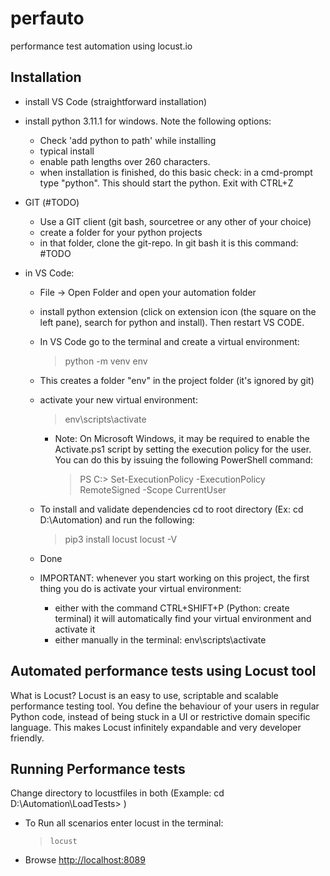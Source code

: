   # perfauto
performance test automation using locust.io

## Installation

* install VS Code (straightforward installation)
* install python 3.11.1 for windows. Note the following options:
  * Check 'add python to path' while installing
  * typical install
  * enable path lengths over 260 characters.
  * when installation is finished, do this basic check: in a cmd-prompt type "python". This should start the python. Exit with CTRL+Z
* GIT (#TODO)
  * Use a GIT client (git bash, sourcetree or any other of your choice)
  * create a folder for your python projects
  * in that folder, clone the git-repo. In git bash it is this command: #TODO

* in VS Code:
  * File -> Open Folder and open your automation folder
  * install python extension (click on extension icon (the square on the left pane), search for python and install). Then restart VS CODE.
  * In VS Code go to the terminal and create a virtual environment:
    >python -m venv env
  * This creates a folder "env" in the project folder (it's ignored by git)
  * activate your new virtual environment:
    >env\scripts\activate

    * Note:
      On Microsoft Windows, it may be required to enable the Activate.ps1 script by setting the execution policy for the user. You can do this by issuing the following PowerShell command:
      >PS C:> Set-ExecutionPolicy -ExecutionPolicy RemoteSigned -Scope CurrentUser
  * To install and validate dependencies cd to root directory (Ex: cd D:\Automation) and run the following:
    >pip3 install locust
    >locust -V
  * Done
  * IMPORTANT: whenever you start working on this project, the first thing you do is activate your virtual environment:  
    * either with the command CTRL+SHIFT+P (Python: create terminal) it will automatically find your virtual environment and activate it
    * either manually in the terminal: env\scripts\activate

## Automated performance tests using Locust tool
What is Locust?
Locust is an easy to use, scriptable and scalable performance testing tool.
You define the behaviour of your users in regular Python code, instead of being stuck in a UI or restrictive domain specific language.
This makes Locust infinitely expandable and very developer friendly.

## Running Performance tests

Change directory to locustfiles in both (Example: cd D:\Automation\LoadTests> )

- To Run all scenarios enter locust in the terminal:
  >`locust`
- Browse <http://localhost:8089>
